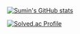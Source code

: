 [![Sumin's GitHub stats](https://github-readme-stats.vercel.app/api?username=sumin895&count_private=true&show_icons=true&theme=radical&hide_border=true)](https://github.com/anuraghazra/github-readme-stats)

[![Solved.ac Profile](http://mazassumnida.wtf/api/v2/generate_badge?boj=breathsumsum)](https://solved.ac/breathsumsum/)


<!-- ![snake gif](https://github.com/sumin895/sumin895/blob/output/github-contribution-grid-snake.svg) -->
